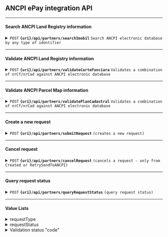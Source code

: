 

## ANCPI ePay integration API

------------------------------------------------------------------------------------------

#### Search ANCPI Land Registry information

<details>
 <summary><code>POST</code> <code><b>{uri}/api/partners/searchImobil</b></code> <code>Search ANCPI electronic database by any type of identifier</code></summary>

##### Endpoint

> | Key      | Value               | description                                                           |
> |-----------|-------------------------|-----------------------------------------------------------------------|
> | uri      | String  | Provided by OpenCode (STAGING / PROD)  |


##### Headers

> | Key      | Value               | description                                                           |
> |----------|---------------------|-----------------------------------------------------------------------|
> | Authorization      | Basic Auth   | Provided by OpenCode  |
> | X-OCD-Partner      | String   | Provided by OpenCode  |

##### Body

> | name      |  type     | data type               | description                                                           |
> |-----------|-----------|-------------------------|-----------------------------------------------------------------------|
> | judet      |  required | String   | County - From value list  |
> | uat      |  required | String   | Administrative unit - From value list  |
> | cautare      |  required | String   | Numar CF/Cad/Topo/Electronic  |

###### Example
```bash
curl -L 'https://$uri/api/partners/searchImobil' \
-u '$user:$password' \
-H 'X-OCD-Partner: $partnerId' \
-H 'Content-Type: application/json' \
-d '{
    "judet":"Dâmbovița",
    "uat":"Tartasesti",
    "cautare":"12345"
}'
```

##### Responses

> | http code     | content-type                      | response                                                            |
> |---------------|-----------------------------------|---------------------------------------------------------------------|
> | `200`         | `application/json`        | object (JSON)    |
> | `401`         | `text/html;charset=utf-8`         | None  |


##### Response Body

> | name        |   data type  | description                                       |
> |-------------|--------------|---------------------------------------------------|
> | status      |   String   | <ul><li>"OK" - search term is found in ANCPI database</li><li>"WARN" - search term not found in ANCPI database</li><li>"ERROR" - error searching ANCPI database (see code)</li></ul>  |
> | code      |   String   | From value list |
> | result    | Array | Result Object |

###### Example
```json
{
    "status": "OK",
    "code": "VALIDATION_SUCCESS"
    "result": [
        {
            "identificator": "228793",
            "tip": "Teren",
            "suprafata": null,
            "stare": "Activa",
            "graficGeoportal": "https://geoportal.ancpi.ro/imobile_lookup.html?immovableid=25528271",
            "adresa": "Judet:BUCURESTI, Uat:Bucuresti Sectorul 3, Loc:Bucuresti Sectorul 3, Str:ROMULUS, Nr:38",
            "nrVechiCarteFunciara": "6346",
            "nrVechiCadastral": "4484",
            "nrTopografic": "3165/34/4/2"
        }
    ]
}
```

</details>

------------------------------------------------------------------------------------------


#### Validate ANCPI Land Registry information

<details>
 <summary><code>POST</code> <code><b>{uri}/api/partners/validateCarteFunciara</b></code> <code>Validates a combination of nrCf/nrCad against ANCPI electronic database</code></summary>

##### Endpoint

> | Key      | Value               | description                                                           |
> |-----------|-------------------------|-----------------------------------------------------------------------|
> | uri      | String  | Provided by OpenCode (STAGING / PROD)  |


##### Headers

> | Key      | Value               | description                                                           |
> |----------|---------------------|-----------------------------------------------------------------------|
> | Authorization      | Basic Auth   | Provided by OpenCode  |
> | X-OCD-Partner      | String   | Provided by OpenCode  |

##### Body

> | name      |  type     | data type               | description                                                           |
> |-----------|-----------|-------------------------|-----------------------------------------------------------------------|
> | judet      |  required | String   | County - From value list  |
> | uat      |  required | String   | Administrative unit - From value list  |
> | nrCf      |  required | String   | Carte Funciara  |
> | nrCad      |  required | String   | Numar Cadastru  |

###### Example
```bash
curl -L 'https://$uri/api/partners/validateCarteFunciara' \
-u '$user:$password' \
-H 'X-OCD-Partner: $partnerId' \
-H 'Content-Type: application/json' \
-d '{
    "judet":"Dâmbovița",
    "uat":"Tartasesti",
    "nrCf":"1234-C1-U2",
    "nrCad":"1234-C1-U2"
}'
```

##### Responses

> | http code     | content-type                      | response                                                            |
> |---------------|-----------------------------------|---------------------------------------------------------------------|
> | `200`         | `application/json`        | object (JSON)    |
> | `401`         | `text/html;charset=utf-8`         | None  |


##### Response Body

> | name        |   data type  | description                                       |
> |-------------|--------------|---------------------------------------------------|
> | status      |   String   | <ul><li>"OK" - combination is valid and found in ANCPI database</li><li>"WARN" - combination not found in ANCPI database</li><li>"ERROR" - error validating combination (see code)</li></ul>  |
> | code      |   String   | From value list |

###### Example
```json
{
    "status": "OK",
    "code": "VALIDATION_SUCCESS"
}
```

</details>

------------------------------------------------------------------------------------------

#### Validate ANCPI Parcel Map information

<details>
 <summary><code>POST</code> <code><b>{uri}/api/partners/validatePlanCadastral</b></code> <code>Validates a combination of nrCf/nrCad against ANCPI electronic database</code></summary>

##### Endpoint

> | Key      | Value               | description                                                           |
> |-----------|-------------------------|-----------------------------------------------------------------------|
> | uri      | String  | Provided by OpenCode (STAGING / PROD)  |


##### Headers

> | Key      | Value               | description                                                           |
> |----------|---------------------|-----------------------------------------------------------------------|
> | Authorization      | Basic Auth   | Provided by OpenCode  |
> | X-OCD-Partner      | String   | Provided by OpenCode  |

##### Body

> | name      |  type     | data type               | description                                                           |
> |-----------|-----------|-------------------------|-----------------------------------------------------------------------|
> | judet      |  required | String   | County - From value list  |
> | uat      |  required | String   | Administrative unit - From value list  |
> | nrCf      |  required | String   | Carte Funciara  |
> | nrCad      |  required | String   | Numar Cadastru  |

###### Example
```bash
curl -L 'https://$uri/api/partners/validateCarteFunciara' \
-u '$user:$password' \
-H 'X-OCD-Partner: $partnerId' \
-H 'Content-Type: application/json' \
-d '{
    "judet":"Dâmbovița",
    "uat":"Tartasesti",
    "nrCf":"1234-C1-U2",
    "nrCad":"1234-C1-U2"
}'
```

##### Responses

> | http code     | content-type                      | response                                                            |
> |---------------|-----------------------------------|---------------------------------------------------------------------|
> | `200`         | `application/json`        | object (JSON)    |
> | `401`         | `text/html;charset=utf-8`         | None  |


##### Response Body

> | name        |   data type  | description                                       |
> |-------------|--------------|---------------------------------------------------|
> | status      |   String   | <ul><li>"OK" - combination is valid and found in ANCPI database</li><li>"WARN" - combination not found in ANCPI database</li><li>"ERROR" - error validating combination (see code)</li></ul>  |
> | code      |   String   | From value list |

###### Example
```json
{
    "status": "OK",
    "code": "VALIDATION_SUCCESS"
}
```

</details>

------------------------------------------------------------------------------------------

#### Create a new request

<details>
 <summary><code>POST</code> <code><b>{uri}/api/partners/submitRequest</b></code> <code>(creates a new request)</code></summary>

##### Endpoint

> | Key      | Value               | description                                                           |
> |-----------|-------------------------|-----------------------------------------------------------------------|
> | uri      | String  | Provided by OpenCode (STAGING / PROD)  |

##### Headers

> | Key      | Value               | description                                                           |
> |-----------|-------------------------|-----------------------------------------------------------------------|
> | Authorization      | Basic Auth   | Provided by OpenCode  |
> | X-OCD-Partner      | String   | Provided by OpenCode  |

##### Body

> | name      |  type     | data type               | description                                                           |
> |-----------|-----------|-------------------------|-----------------------------------------------------------------------|
> | partnerReferenceId      |  required | String   | Partner's unique internal ID of request  |
> | priority      |  required | String   | "Low" or "High"  |
> | requestType      |  required | String   | "CARTE_FUNCIARA" or "PLAN_CADASTRAL"  |
> | judet      |  required | String   | County - From value list (Provided by OpenCode)  |
> | uat      |  required | String   | Administrative unit - From value list (Provided by OpenCode)  |
> | nrCf      |  required | String   | Carte Funciara  |
> | nrCad      |  required | String   | Numar Cadastru  |
> | nrTopo      |  optional | String   | Numar Topografic  |

###### Example
```bash
curl -L 'https://$uri/api/partners/submitRequest' \
-u '$user:$password' \
-H 'X-OCD-Partner: $partnerId' \
-H 'Content-Type: application/json' \
-d '{
    "partnerReferenceId":"00001",
    "priority": "Low",
    "requestType": "CARTE_FUNCIARA",
    "judet":"Gorj",
    "uat":"Târgu Jiu",
    "nrCf":"1234",
    "nrCad":"567/1/14",
    "nrTopo": ""
}'
```

##### Responses

> | http code     | content-type                      | response                                                            |
> |---------------|-----------------------------------|---------------------------------------------------------------------|
> | `200`         | `application/json`        | object (JSON)                             |
> | `400`         | `text/html;charset=utf-8` | None   |
> | `401`         | `text/html;charset=utf-8`         | None                                   |


##### Response Body

> | name      |   data type               | description                   |
> |-----------|-----------|-------------------------|
> | requestId      |   String   | Internal request ID  |

###### Example
```json
{
"requestId":  "jrurF1FhZ7nuyYAdy6Xm"
}
```

</details>

------------------------------------------------------------------------------------------

#### Cancel request

<details>
 <summary><code>POST</code> <code><b>{uri}/api/partners/cancelRequest</b></code> <code>(cancels a request - only from Created or RetrySendToANCPI)</code></summary>

##### Endpoint

> | Key      | Value               | description                                                           |
> |-----------|-------------------------|-----------------------------------------------------------------------|
> | uri      | String  | Provided by OpenCode (STAGING / PROD)  |

##### Headers

> | Key      | Value               | description                                                           |
> |-----------|-------------------------|-----------------------------------------------------------------------|
> | Authorization      | Basic Auth   | Provided by OpenCode  |
> | X-OCD-Partner      | String   | Provided by OpenCode  |

##### Body

> | name      |  type     | data type               | description                                                           |
> |-----------|-----------|-------------------------|-----------------------------------------------------------------------|
> | requestId      |  required | String   | Internal request ID  |

###### Example
```bash
curl -L 'https://$uri/api/partners/cancelRequest' \
-u '$user:$password' \
-H 'X-OCD-Partner: $partnerId' \
-H 'Content-Type: application/json' \
-d '{
    "requestId": "jrurF1FhZ7nuyYAdy6Xm"
}'
```

##### Responses

> | http code     | content-type                      | response                                                            |
> |---------------|-----------------------------------|---------------------------------------------------------------------|
> | `200`         | `application/json`        | object (JSON)    |
> | `400`         | `text/html;charset=utf-8` | None   |
> | `401`         | `text/html;charset=utf-8`         | None  |
> | `404`         | `text/html;charset=utf-8`         | None  |
> | `409`         | `text/html;charset=utf-8`         | None  |


##### Response Body

> | name      |   data type               | description                   |
> |-----------|-----------|-------------------------|
> | requestId      |   String   | Internal request ID  |
> | requestStatus      |   String   | Request Status - Cancelled  |

###### Example
```json
{
"requestId":  "jrurF1FhZ7nuyYAdy6Xm",
"requestStatus": "Cancelled"
}
```

</details>

------------------------------------------------------------------------------------------

#### Query request status

<details>
 <summary><code>POST</code> <code><b>{uri}/api/partners/queryRequestStatus</b></code> <code>(query request status)</code></summary>

##### Endpoint

> | Key      | Value               | description                                                           |
> |-----------|-------------------------|-----------------------------------------------------------------------|
> | uri      | String  | Provided by OpenCode (STAGING / PROD)  |


##### Headers

> | Key      | Value               | description                                                           |
> |----------|---------------------|-----------------------------------------------------------------------|
> | Authorization      | Basic Auth   | Provided by OpenCode  |
> | X-OCD-Partner      | String   | Provided by OpenCode  |

##### Body

> | name      |  type     | data type               | description                                                           |
> |-----------|-----------|-------------------------|-----------------------------------------------------------------------|
> | requestId      |  required | String   | Internal request ID  |

###### Example
```bash
curl -L 'https://$uri/api/partners/queryRequestStatus' \
-u '$user:$password' \
-H 'X-OCD-Partner: $partnerId' \
-H 'Content-Type: application/json' \
-d '{
    "requestId": "jrurF1FhZ7nuyYAdy6Xm"
}'
```

##### Responses

> | http code     | content-type                      | response                                                            |
> |---------------|-----------------------------------|---------------------------------------------------------------------|
> | `200`         | `application/json`        | object (JSON)    |
> | `400`         | `text/html;charset=utf-8` | None   |
> | `401`         | `text/html;charset=utf-8`         | None  |
> | `404`         | `text/html;charset=utf-8`         | None  |


##### Response Body

> | name        |   data type  | description                                       |
> |-------------|--------------|---------------------------------------------------|
> | partnerReferenceId      |   String   | Partner's unique internal ID of request  |
> | requestStatus      |   String   | Request Status  |
> | ancpiOrderId | String | ANCPI Order ID |
> | docUri      |   Array [ String ]   | Direct download URIs for generated documents (present only if generated)  |

###### Example
```json
{
"partnerRef":  "d5f3af8e",
"requestStatus":  "Finalised",
"ancpiOrderId": "5950496",
"docUri":  ["https://storage.googleapis.com/download/storage/v1/b/certificatconstatator-dev.appspot.com/o/_data1_portal_ccfil_certificate_2023_3_6_certificat0000-0000Q.pdf?generation=1678138325733513&alt=media"]
}
```

</details>

------------------------------------------------------------------------------------------


#### Value Lists
<details>
 <summary>requestType</summary>
 
 ```javascript
 "CARTE_FUNCIARA"
 "PLAN_CADASTRAL"
 ```
</details>

<details>
 <summary>requestStatus</summary>
 
> | Option   |  Description                                                           |
> |----------|----------------------------------------------------------------|
> | Created      | Request received and loaded to backend systems  |
> | Cancelled | Request cancelled by partner |
> | SendingToANCPI      | In progress - API create ANCPI request |
> | RetrySendToANCPI | Postponed - API create ANCPI request |
> | SentToANCPI | Request is sent to ANCPI and waiting for document |
> | DownloadANCPI | In progress - check ANCPI for document generation |
> | RetryDownloadANCPI | Postponed - check ANCPI for document generation |
> | DoneANCPI | Document is generated and available |
> | InvoiceGeneratedANCPI | ANCPI invoice is generated and available |
> | Finalised | Request is finalised |

</details>

<details>
 <summary>Validation status "code"</summary>
 
> | Option   |  Description                                                           |
> |----------|----------------------------------------------------------------|
> | SEARCH_SUCCESS | |
> | VALIDATION_SUCCESS      |   |
> | WARN_NOT_IDENTIFIED |  |
> | WARN_VALIDATION_FAILED      |  |
> | WARN_UNKNOWN_ANCPI_RESPONSE |  |
> | ERR_INVALID_JUDET |  |
> | ERR_INVALID_UAT |  |
> | ERR_ANCPI_LOGIN_UNAVAILABLE |  |
> | ERR_ANCPI_EPAY_CONFIG_UNAVAILABLE |  |
> | ERR_ANCPI_EPAY_SEARCH_UNAVAILABLE |  |
> | ERR_ANCPI_EPAY_VALIDATE_UNAVAILABLE |  |
> | ERR_UNKNOWN_SEARCH_ERROR | |
> | ERR_UNKNOWN_VALIDATION_ERROR |  |

</details>
